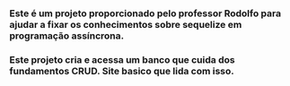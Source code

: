 ### Este é um projeto proporcionado pelo professor Rodolfo para ajudar a fixar os conhecimentos sobre sequelize em programação assíncrona.
### Este projeto cria e acessa um banco que cuida dos fundamentos CRUD. Site basico que lida com isso.
